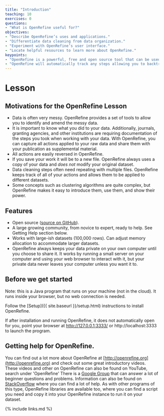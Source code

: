 ```yaml
---
title: "Introduction"
teaching: 10
exercises: 0
questions:
- "What is OpenRefine useful for?"
objectives:
- "Describe OpenRefine’s uses and applications."
- "Differentiate data cleaning from data organization."
- "Experiment with OpenRefine’s user interface."
- "Locate helpful resources to learn more about OpenRefine."
keypoints:
- "OpenRefine is a powerful, free and open source tool that can be used for data cleaning."
- "OpenRefine will automatically track any steps allowing you to backtrack as needed and providing a record of all work done"
---
```


# Lesson

## Motivations for the OpenRefine Lesson

* Data is often very messy. OpenRefine provides a set of tools to allow you to identify and amend the messy data.
* It is important to know what you did to your data. Additionally, journals, granting agencies, and other institutions are requiring documentation of the steps you took when working with your data. With OpenRefine, you can capture all actions applied to your raw data and share them with your publication as supplemental material.
* All actions are easily reversed in OpenRefine.
* If you save your work it will be to a new file. OpenRefine always uses a copy of your data and _does not_ modify your original dataset.
* Data cleaning steps often need repeating with multiple files. OpenRefine keeps track of all of your actions and allows them to be applied to different datasets.
* Some concepts such as clustering algorithms are quite complex, but OpenRefine makes it easy to introduce them, use them, and show their power.

## Features

* Open source ([source on GitHub](https://github.com/OpenRefine/OpenRefine)).
* A large growing community, from novice to expert, ready to help. See Getting
  Help section below.
* Works with large-ish datasets (100,000 rows). Can adjust memory allocation to
  accommodate larger datasets.
* OpenRefine always keeps your data private on your own computer until you choose to share it. It works by running a small server on your computer and using your web browser to interact with it, but your private data never leaves your computer unless you want it to.

## Before we get started

Note: this is a Java program that runs on your machine (not in the cloud). It runs inside your browser, but no web connection is needed.

Follow the [Setup]({{ site.baseurl }}/setup.html) instructions to install OpenRefine.

If after installation and running OpenRefine, it does not automatically open for you, point your browser at http://127.0.0.1:3333/ or http://localhost:3333 to launch the program.


## Getting help for OpenRefine.

You can find out a lot more about OpenRefine at [http://openrefine.org](http://openrefine.org) and check out some great introductory videos. These videos and other on OpenRefine can also be found on YouTube, search under 'OpenRefine' There is a [Google Group](https://groups.google.com/forum/?hl=en#!forum/openrefine) that can answer a lot of beginner questions and problems. Information can also be found on [StackOverflow](https://stackoverflow.com/questions/tagged/openrefine) where you can find a lot of help. As with other programs of this type, OpenRefine libraries are available too, where you can find a script you need and copy it into your OpenRefine instance to run it on your dataset.

{% include links.md %}
